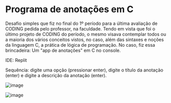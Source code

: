 # Programa de anotações em C

Desafio simples que fiz no final do 1º período para a última avaliação de CODING pedida pelo professor, na faculdade. Tendo em vista que foi o último projeto de CODING do período, o mesmo visava contemplar todos ou a maioria dos vários conceitos vistos, no caso, além das sintaxes e noções da linguagem C, a prática de lógica de programação. No caso, fiz essa brincadeira: Um "app de anotações" em C no console.

IDE: Replit

Sequência: digite uma opção (pressionar enter), digite o título da anotação (enter) e digite a descrição da anotação (enter).

![image](https://github.com/diegodbf/Ultima_Avaliacao_CODING_Programa_De_Anotacoes_em_C/assets/101150281/ed126298-ea5d-4b54-9d0e-2dbcd1923ff4)

![image](https://github.com/diegodbf/Ultima_Avaliacao_CODING_Programa_De_Anotacoes_em_C/assets/101150281/315e00c6-8d16-41ed-8c26-926f056f9b58)


